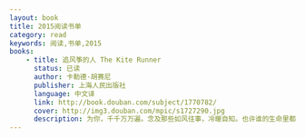 ```yaml
---
layout: book
title: 2015阅读书单
category: read
keywords: 阅读,书单,2015
books:
    - title: 追风筝的人 The Kite Runner
      status: 已读
      author: 卡勒德·胡赛尼
      publisher: 上海人民出版社
      language: 中文译
      link: http://book.douban.com/subject/1770782/
      cover: http://img3.douban.com/mpic/s1727290.jpg
      description: 为你，千千万万遍。念及那些如风往事，冷暖自知。也许谁的生命里都有一只想要挽回的“风筝”，谁没有令自己痛悔的事，谁能保证自己的心灵永在阳光的照耀下？但重回那个被时光深埋的地点，重新面对心灵的考问，不是每个人都有那份勇气，即使，“那儿有再次成为好人的路”。
---
```

